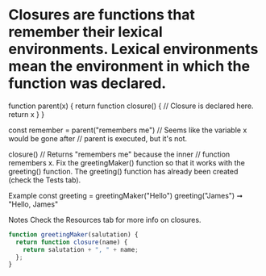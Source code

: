 # Closures are functions that remember their lexical environments. Lexical environments mean the environment in which the function was declared.

function parent(x) {
return function closure() { // Closure is declared here.
return x
}
}

const remember = parent("remembers me")
// Seems like the variable x would be gone after
// parent is executed, but it's not.

closure()
// Returns "remembers me" because the inner
// function remembers x.
Fix the greetingMaker() function so that it works with the greeting() function.
The greeting() function has already been created (check the Tests tab).

Example
const greeting = greetingMaker("Hello")
greeting("James") ➞ "Hello, James"

Notes
Check the Resources tab for more info on closures.

```javascript
function greetingMaker(salutation) {
  return function closure(name) {
    return salutation + ", " + name;
  };
}
```
